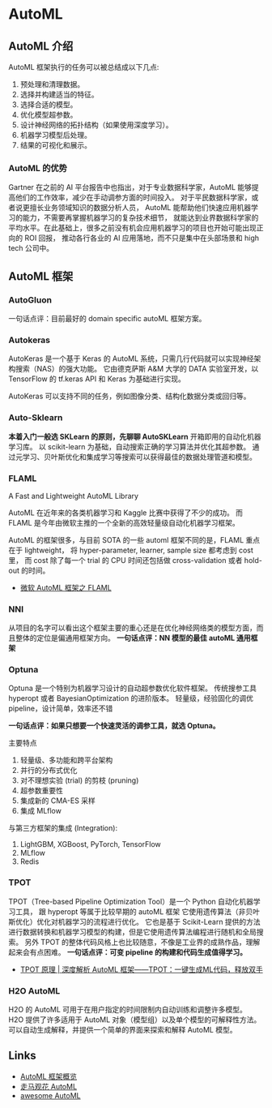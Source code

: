 # AutoML

## AutoML 介绍

AutoML 框架执行的任务可以被总结成以下几点:

1. 预处理和清理数据。
2. 选择并构建适当的特征。
3. 选择合适的模型。
4. 优化模型超参数。
5. 设计神经网络的拓扑结构（如果使用深度学习）。
6. 机器学习模型后处理。
7. 结果的可视化和展示。

### AutoML 的优势

Gartner 在之前的 AI 平台报告中也指出，对于专业数据科学家，AutoML 能够提高他们的工作效率，减少在手动调参方面的时间投入。
对于平民数据科学家，或者说更擅长业务领域知识的数据分析人员，
AutoML 能帮助他们快速应用机器学习的能力，不需要再掌握机器学习的复杂技术细节，
就能达到业界数据科学家的平均水平。在此基础上，很多之前没有机会应用机器学习的项目也开始可能出现正向的 ROI 回报，
推动各行各业的 AI 应用落地，而不只是集中在头部场景和 high tech 公司中。

## AutoML 框架

### AutoGluon

一句话点评：目前最好的 domain specific autoML 框架方案。

### Autokeras

AutoKeras 是一个基于 Keras 的 AutoML 系统，只需几行代码就可以实现神经架构搜索（NAS）的强大功能。
它由德克萨斯 A&M 大学的 DATA 实验室开发，以 TensorFlow 的 tf.keras API 和 Keras 为基础进行实现。

AutoKeras 可以支持不同的任务，例如图像分类、结构化数据分类或回归等。

### Auto-Sklearn

**本着入门一般选 SKLearn 的原则，先聊聊 AutoSKLearn**
开箱即用的自动化机器学习库。
以 scikit-learn 为基础，自动搜索正确的学习算法并优化其超参数。
通过元学习、贝叶斯优化和集成学习等搜索可以获得最佳的数据处理管道和模型。

### FLAML

A Fast and Lightweight AutoML Library

AutoML 在近年来的各类机器学习和 Kaggle 比赛中获得了不少的成功。
而 FLAML 是今年由微软主推的一个全新的高效轻量级自动化机器学习框架。

AutoML 的框架很多，与目前 SOTA 的一些 automl 框架不同的是，FLAML 重点在于 lightweight，
将 hyper-parameter, learner, sample size 都考虑到 cost 里，
而 cost 除了每一个 trial 的 CPU 时间还包括做 cross-validation 或者 hold-out 的时间。

- [微软 AutoML 框架之 FLAML](https://zhuanlan.zhihu.com/p/410362009)

### NNI

从项目的名字可以看出这个框架主要的重心还是在优化神经网络类的模型方面，而且整体的定位是偏通用框架方向。
**一句话点评：NN 模型的最佳 autoML 通用框架**

### Optuna

Optuna 是一个特别为机器学习设计的自动超参数优化软件框架。
传统搜参工具 hyperopt 或者 BayesianOptimization 的进阶版本。
轻量级，经验固化的调优 pipeline，设计简单，效率还不错

**一句话点评：如果只想要一个快速灵活的调参工具，就选 Optuna。**

主要特点

1. 轻量级、多功能和跨平台架构
2. 并行的分布式优化
3. 对不理想实验 (trial) 的剪枝 (pruning)
4. 超参数重要性
5. 集成新的 CMA-ES 采样
6. 集成 MLflow

与第三方框架的集成 (Integration):

1. LightGBM, XGBoost, PyTorch, TensorFlow
2. MLflow
3. Redis

### TPOT

TPOT（Tree-based Pipeline Optimization Tool）是一个 Python 自动化机器学习工具，
跟 hyperopt 等属于比较早期的 autoML 框架
它使用遗传算法（非贝叶斯优化）优化对机器学习的流程进行优化。
它也是基于 Scikit-Learn 提供的方法进行数据转换和机器学习模型的构建，但是它使用遗传算法编程进行随机和全局搜索。
另外 TPOT 的整体代码风格上也比较随意，不像是工业界的成熟作品，理解起来会有点困难。
**一句话点评：可变 pipeline 的构建和代码生成值得学习。**

- [TPOT 原理 | 深度解析 AutoML 框架——TPOT：一键生成ML代码，释放双手](https://zhuanlan.zhihu.com/p/85974357)

### H2O AutoML

H2O 的 AutoML 可用于在用户指定的时间限制内自动训练和调整许多模型。
H2O 提供了许多适用于 AutoML 对象（模型组）以及单个模型的可解释性方法。
可以自动生成解释，并提供一个简单的界面来探索和解释 AutoML 模型。


## Links

- [AutoML 框架概览](https://zhuanlan.zhihu.com/p/378722852)
- [走马观花 AutoML](https://zhuanlan.zhihu.com/p/212512984)
- [awesome AutoML](https://github.com/windmaple/awesome-AutoML)